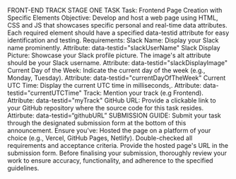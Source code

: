 FRONT-END TRACK
STAGE ONE TASK
Task: Frontend Page Creation with Specific Elements
Objective: Develop and host a web page using HTML, CSS and JS that showcases specific personal and real-time data attributes. Each required element should have a specified data-testid attribute for easy identification and testing.
Requirements:
Slack Name:
Display your Slack name prominently.
Attribute: data-testid="slackUserName"
Slack Display Picture:
Showcase your Slack profile picture.
The image's alt attribute should be your Slack username.
Attribute: data-testid="slackDisplayImage"
Current Day of the Week:
Indicate the current day of the week (e.g., Monday, Tuesday).
Attribute: data-testid="currentDayOfTheWeek"
Current UTC Time:
Display the current UTC time in milliseconds,.
Attribute: data-testid="currentUTCTime"
Track:
Mention your track (e.g Frontend).
Attribute: data-testid="myTrack"
GitHub URL:
Provide a clickable link to your GitHub repository where the source code for this task resides.
Attirbute: data-testid=“githubURL”
SUBMISSION GUIDE:
Submit your task through the designated submission form at the bottom of this announcement.  Ensure you've:
Hosted the page on a platform of your choice (e.g., Vercel, GitHub Pages, Netlify).
Double-checked all requirements and acceptance criteria.
Provide the hosted page's URL in the submission form.
Before finalising your submission, thoroughly review your work to ensure accuracy, functionality, and adherence to the specified guidelines.
